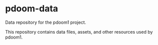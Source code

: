 # pdoom-data

Data repository for the pdoom1 project.

This repository contains data files, assets, and other resources used by pdoom1.

